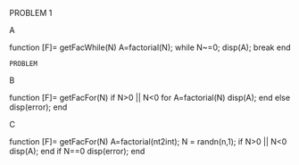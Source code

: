 PROBLEM 1

A

function [F]= getFacWhile(N)
    A=factorial(N);
    while N~=0;
        disp(A);
        break
    end
    
    PROBLEM
    
    
B

function [F]= getFacFor(N)
    if N>0 || N<0
        for A=factorial(N)
        disp(A);
        end
        else
            disp(error);
        end
  
C

function [F]= getFacFor(N)
    A=factorial(nt2int);
    N = randn(n,1);
    if N>0 || N<0
        disp(A);
        end
if N==0
    disp(error);
end

